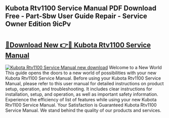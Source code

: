 ## Kubota Rtv1100 Service Manual PDF Download Free - Part-Sbw User Guide Repair - Service Owner Edition 9icPv

# <h2><a href="http://bc92016.oget.top/?id=Kubota+Rtv1100+Service+Manual">🔗Download New 👉🔴 Kubota Rtv1100 Service Manual</a></h2>

[![Kubota Rtv1100 Service Manual new download](https://i.imgur.com/5g1atiW.png)](http://bc92016.oget.top/?id=Kubota+Rtv1100+Service+Manual)
Welcome to a New World This guide opens the doors to a new world of possibilities with your new Kubota Rtv1100 Service Manual. Before using your Kubota Rtv1100 Service Manual, please refer to this user manual for detailed instructions on product setup, operation, and troubleshooting. It includes clear instructions for installation, setup, and operation, as well as important safety information. Experience the efficiency of list of features while using your new Kubota Rtv1100 Service Manual. Your Satisfaction is Guaranteed Kubota Rtv1100 Service Manual. We stand behind the quality of our products and services.
